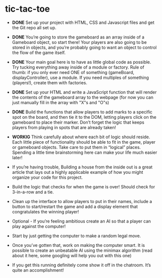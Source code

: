 # tic-tac-toe

* **DONE** Set up your project with HTML, CSS and Javascript files and get the Git repo all set up.

* **DONE** You’re going to store the gameboard as an array inside of a Gameboard object, so start there! Your players are also going to be stored in objects, and you’re probably going to want an object to control the flow of the game itself.

* **DONE** Your main goal here is to have as little global code as possible. Try tucking everything away inside of a module or factory. Rule of thumb: if you only ever need ONE of something (gameBoard, displayController), use a module. If you need multiples of something (players!), create them with factories.

* **DONE** Set up your HTML and write a JavaScript function that will render the contents of the gameboard array to the webpage (for now you can just manually fill in the array with "X"s and "O"s)

* **DONE** Build the functions that allow players to add marks to a specific spot on the board, and then tie it to the DOM, letting players click on the gameboard to place their marker. Don’t forget the logic that keeps players from playing in spots that are already taken!

* **WORKIG** Think carefully about where each bit of logic should reside. Each little piece of functionality should be able to fit in the game, player or gameboard objects. Take care to put them in “logical” places. Spending a little time brainstorming here can make your life much easier later!

* If you’re having trouble, Building a house from the inside out is a great article that lays out a highly applicable example of how you might organize your code for this project.

* Build the logic that checks for when the game is over! Should check for 3-in-a-row and a tie.

* Clean up the interface to allow players to put in their names, include a button to start/restart the game and add a display element that congratulates the winning player!

* Optional - If you’re feeling ambitious create an AI so that a player can play against the computer!

* Start by just getting the computer to make a random legal move.

* Once you’ve gotten that, work on making the computer smart. It is possible to create an unbeatable AI using the minimax algorithm (read about it here, some googling will help you out with this one)

* If you get this running definitely come show it off in the chatroom. It’s quite an accomplishment!